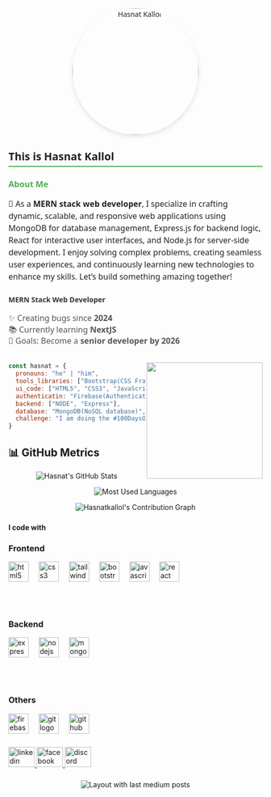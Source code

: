 <div style="max-width: 600px; margin: 2rem auto; font-family: 'Segoe UI', Tahoma, Geneva, Verdana, sans-serif; color: #222;">
  <div style="text-align: center; margin-bottom: 1.5rem;">
    <img 
      src="https://avatars.githubusercontent.com/u/165007085?s=400&u=6c59acee222a98eb1d52083731ebdfe186e3a9b3&v=4" 
      alt="Hasnat Kallol" 
      height="250" 
      style="border-radius: 50%; box-shadow: 0 4px 10px rgba(0,0,0,0.1);"
    />
  </div>

  <h2 style="border-bottom: 2px solid #4CAF50; padding-bottom: 0.3rem; margin-bottom: 1rem;">This is Hasnat Kallol</h2>

  <h3 style="color: #4CAF50; margin-bottom: 0.8rem;">About Me</h3>

  <p style="font-size: 1rem; line-height: 1.5; margin-bottom: 1.5rem;">
    🚀 As a <strong>MERN stack web developer</strong>, I specialize in crafting dynamic, scalable, and responsive web applications using MongoDB for database management, Express.js for backend logic, React for interactive user interfaces, and Node.js for server-side development. I enjoy solving complex problems, creating seamless user experiences, and continuously learning new technologies to enhance my skills. Let’s build something amazing together!
  </p>

  <h4 style="color: #333; margin-bottom: 0.5rem;">MERN Stack Web Developer</h4>

  <p style="font-size: 1rem; color: #555; line-height: 1.4;">
    ✨ Creating bugs since <strong>2024</strong><br>
    📚 Currently learning <strong>NextJS</strong><br>
    🎯 Goals: Become a <strong>senior developer by 2026</strong>
  </p>
</div>



###

<img align='right' src="https://media.giphy.com/media/nGMnDqebzDcfm/giphy.gif?cid=790b7611vwlbfsm6db0jhjbz7zspou2oa9fid65dvq0umwiw&ep=v1_gifs_search&rid=giphy.gif&ct=g" width="230">

```javascript
const hasnat = {
  pronouns: "he" | "him",
  tools_libraries: ["Bootstrap(CSS Framework)", "Tailwind(CSS utility-first framework)"],
  ui_code: ["HTML5", "CSS3", "JavaScript", "React(JavaScript library for UI development)"],
  authenticatin: "Firebase(Authentication & backend services)",
  backend: ["NODE", "Express"],
  database: "MongoDB(NoSQL database)",
  challenge: "I am doing the #100DaysOfCode challenge focused on react and next"
}
```
###

###



## 📊 GitHub Metrics

<p align="center">
  <img src="https://github-readme-stats.vercel.app/api?username=Hasnatkallol&show_icons=true&theme=radical" alt="Hasnat's GitHub Stats" />
</p>

<p align="center">
  <img src="https://github-readme-stats.vercel.app/api/top-langs/?username=Hasnatkallol&layout=compact&theme=radical" alt="Most Used Languages" />
</p>

<p align="center">
  <img src="https://github-profile-summary-cards.vercel.app/api/cards/profile-details?username=Hasnatkallol&theme=radical" alt="Hasnatkallol's Contribution Graph" />
</p>


###


<h4 align="left">I code with</h4>

###



<div align="left">

  <!-- Frontend -->
  <h3>Frontend</h3>
  <img src="https://cdn.jsdelivr.net/gh/devicons/devicon/icons/html5/html5-original.svg" height="40" alt="html5 logo" />
  <img width="12" />
  <img src="https://cdn.jsdelivr.net/gh/devicons/devicon/icons/css3/css3-original.svg" height="40" alt="css3 logo" />
  <img width="12" />
  <img src="https://cdn.jsdelivr.net/gh/devicons/devicon/icons/tailwindcss/tailwindcss-original-wordmark.svg" height="40" alt="tailwindcss logo" />
  <img width="12" />
  <img src="https://cdn.jsdelivr.net/gh/devicons/devicon/icons/bootstrap/bootstrap-original.svg" height="40" alt="bootstrap logo" />
  <img width="12" />
  <img src="https://cdn.jsdelivr.net/gh/devicons/devicon/icons/javascript/javascript-original.svg" height="40" alt="javascript logo" />
  <img width="12" />
  <img src="https://cdn.jsdelivr.net/gh/devicons/devicon/icons/react/react-original.svg" height="40" alt="react logo" />

  <br /><br />

  <!-- Backend -->
  <h3>Backend</h3>
  <img src="https://cdn.jsdelivr.net/gh/devicons/devicon/icons/express/express-original.svg" height="40" alt="express logo" />
  <img width="12" />
  <img src="https://cdn.jsdelivr.net/gh/devicons/devicon/icons/nodejs/nodejs-original.svg" height="40" alt="nodejs logo" />
  <img width="12" />
  <img src="https://cdn.jsdelivr.net/gh/devicons/devicon/icons/mongodb/mongodb-original.svg" height="40" alt="mongodb logo" />

  <br /><br />

  <!-- Others -->
  <h3>Others</h3>
  <img src="https://cdn.jsdelivr.net/gh/devicons/devicon/icons/firebase/firebase-plain.svg" height="40" alt="firebase logo" />
  <img width="12" />
  <img src="https://cdn.jsdelivr.net/gh/devicons/devicon/icons/git/git-original.svg" height="40" alt="git logo" />
  <img width="12" />
  <img src="https://cdn.jsdelivr.net/gh/devicons/devicon/icons/github/github-original.svg" height="40" alt="github logo" />

</div>


###

<div align="left">
  <a href="https://www.linkedin.com/in/hasnat-kallol/" target="_blank">
    <img src="https://raw.githubusercontent.com/maurodesouza/profile-readme-generator/master/src/assets/icons/social/linkedin/default.svg" width="52" height="40" alt="linkedin logo"  />
  </a>
  <a href="https://www.facebook.com/abul.hasnat.90281" target="_blank">
    <img src="https://raw.githubusercontent.com/maurodesouza/profile-readme-generator/master/src/assets/icons/social/facebook/default.svg" width="52" height="40" alt="facebook logo"  />
  </a>
  <img src="https://raw.githubusercontent.com/maurodesouza/profile-readme-generator/master/src/assets/icons/social/discord/default.svg" width="52" height="40" alt="discord logo"  />
</div>

###

<div align="center">
  <img src="https://github-read-medium-git-main.pahlevikun.vercel.app/latest?limit=4" alt="Layout with last medium posts"  />
</div>

###
